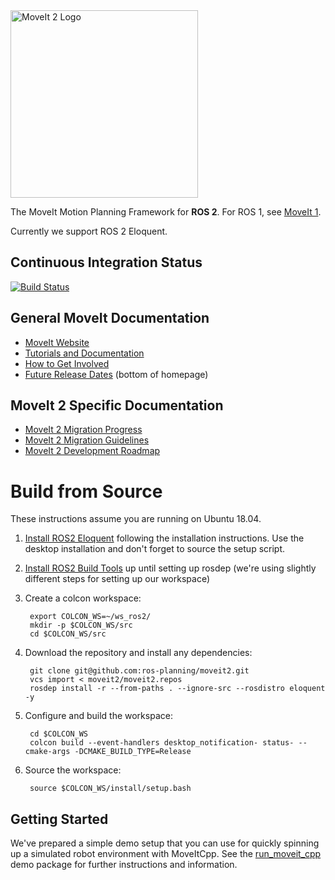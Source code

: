 <img src="https://github.com/ros-planning/moveit.ros.org/blob/master/assets/logo/moveit2/moveit_logo-black.png" alt="MoveIt 2 Logo" width="300"/>

The MoveIt Motion Planning Framework for **ROS 2**. For ROS 1, see [MoveIt 1](https://github.com/ros-planning/moveit).

Currently we support ROS 2 Eloquent.

## Continuous Integration Status

[![Build Status](https://travis-ci.org/ros-planning/moveit2.svg?branch=master)](https://travis-ci.org/ros-planning/moveit2)

## General MoveIt Documentation

- [MoveIt Website](http://moveit.ros.org)
- [Tutorials and Documentation](http://moveit.ros.org/documentation/)
- [How to Get Involved](http://moveit.ros.org/documentation/contributing/)
- [Future Release Dates](https://moveit.ros.org) (bottom of homepage)

## MoveIt 2 Specific Documentation

- [MoveIt 2 Migration Progress](https://docs.google.com/spreadsheets/d/1aPb3hNP213iPHQIYgcnCYh9cGFUlZmi_06E_9iTSsOI/edit?usp=sharing)
- [MoveIt 2 Migration Guidelines](doc/MIGRATION_GUIDE.md)
- [MoveIt 2 Development Roadmap](https://moveit.ros.org/documentation/contributing/roadmap/)

# Build from Source

These instructions assume you are running on Ubuntu 18.04.

1. [Install ROS2 Eloquent](https://index.ros.org/doc/ros2/Installation/Eloquent/Linux-Install-Debians/) following the installation instructions. Use the desktop installation and don't forget to source the setup script.

1. [Install ROS2 Build Tools](https://index.ros.org/doc/ros2/Installation/Linux-Development-Setup/#install-development-tools-and-ros-tools) up until setting up rosdep (we're using slightly different steps for setting up our workspace)

1. Create a colcon workspace:

        export COLCON_WS=~/ws_ros2/
        mkdir -p $COLCON_WS/src
        cd $COLCON_WS/src

1. Download the repository and install any dependencies:

        git clone git@github.com:ros-planning/moveit2.git
        vcs import < moveit2/moveit2.repos
        rosdep install -r --from-paths . --ignore-src --rosdistro eloquent -y

1. Configure and build the workspace:

        cd $COLCON_WS
        colcon build --event-handlers desktop_notification- status- --cmake-args -DCMAKE_BUILD_TYPE=Release

1. Source the workspace:

        source $COLCON_WS/install/setup.bash

## Getting Started

We've prepared a simple demo setup that you can use for quickly spinning up a simulated robot environment with MoveItCpp.
See the [run_moveit_cpp](moveit_demo_nodes/run_moveit_cpp) demo package for further instructions and information.
